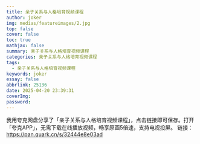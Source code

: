 ```yaml
---
title: 亲子关系与人格培育视频课程
author: joker
img: medias/featureimages/2.jpg
top: false
cover: false
toc: true
mathjax: false
summary: 亲子关系与人格培育视频课程
categories: 亲子关系与人格培育视频课程
tags:
  - 亲子关系与人格培育视频课程
keywords: joker
essay: false
abbrlink: 25136
date: 2025-04-20 23:39:31
coverImg:
password:
---
```


我用夸克网盘分享了「亲子关系与人格培育视频课程」，点击链接即可保存。打开「夸克APP」，无需下载在线播放视频，畅享原画5倍速，支持电视投屏。
链接：https://pan.quark.cn/s/32444e8e03ad
